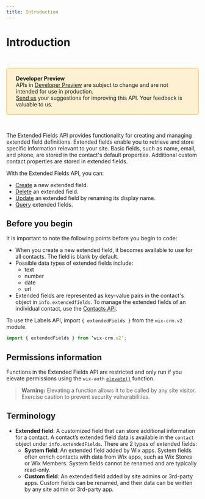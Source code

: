 ```yaml
---
title: Introduction
---
```


# Introduction

&nbsp;
<div style="background-color: #FEF1D1; padding: 18px 24px; border-radius: 6px; border: 1px solid #FDB10C; box-sizing: border-box; display: inline-block">
    <b>Developer Preview</b>
    <br/>
    <span>APIs in <a href="https://www.wix.com/velo/reference/api-overview/developer-preview">Developer Preview</a> are subject to change and are not intended for use in production.<br/><a href="mailto:velo-preview-feedback@wix.com">Send us</a> your suggestions for improving this API. Your feedback is valuable to us.</span>
</div>

&nbsp;

<!-- > **Note:** This module is
> [universal](/api-overview/api-versions#universal-modules).
> Functions in this module can run on both the backend and frontend,
> unless specified otherwise. -->


The Extended Fields API provides functionality for creating and managing extended field definitions. Extended fields enable you to retrieve and store specific information relevant to your site. Basic fields, such as name, email, and phone, are stored in the contact's default properties. Additional custom contact properties are stored in extended fields. 

With the Extended Fields API, you can:
+ [Create](wix-crm-v2/extendedfields/findorcreateextendedfield) a new extended field.
+ [Delete](wix-crm-v2/extendedfields/deleteextendedfield) an extended field.
+ [Update](wix-crm-v2/extendedfields/renameextendedfield) an extended field by renaming its display name.
+ [Query](wix-crm-v2/extendedfields/queryextendedfields) extended fields.

## Before you begin

It is important to note the following points before you begin to code:
- When you create a new extended field, it becomes available to use for all contacts. The field is blank by default. 
- Possible data types of extended fields include: 
    - text
    - number
    - date
    - url
- Extended fields are represented as key-value pairs in the contact's object in `info.extendedfields`. To manage the extended fields of an individual contact, use the [Contacts API](wix-crm-v2/contacts). 


To use the Labels API, import `{ extendedFields }` from the `wix-crm.v2` module. 

```javascript
import { extendedFields } from ‘wix-crm.v2’;
```


## Permissions information

Functions in the Extended Fields API are restricted and only run if you elevate permissions using the `wix-auth` [`elevate()`](https://www.wix.com/velo/reference/wix-auth/elevate) function.

<blockquote class='warning'>
<p><strong>Warning:</strong> Elevating a function allows it to be called by any site visitor. Exercise caution to prevent security vulnerabilities.</p>
</blockquote>


## Terminology

- **Extended field**: A customized field that can store additional information for a contact. A contact’s extended field data is available in the `contact` object under `info.extendedFields`. There are 2 types of extended fields:
    - **System field**: An extended field added by Wix apps. System fields often enrich contacts with data from Wix apps, such as Wix Stores or Wix Members. System fields cannot be renamed and are typically read-only.
    - **Custom field**: An extended field added by site admins or 3rd-party apps. Custom fields can be renamed, and their data can be written by any site admin or 3rd-party app.